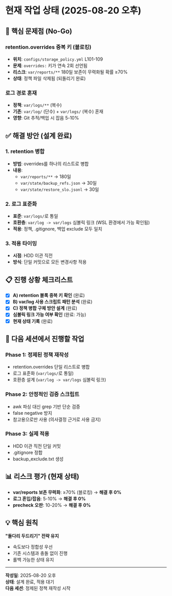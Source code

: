 # 현재 작업 상태 (2025-08-20 오후)

## 🚨 핵심 문제점 (No-Go)

### **retention.overrides 중복 키 (블로킹)**
- **위치**: `configs/storage_policy.yml` L101-109
- **문제**: `overrides:` 키가 연속 2회 선언됨
- **리스크**: `var/reports/**` 180일 보존이 무력화될 확률 ≥70%
- **상태**: 정책 파일 삭제됨 (되돌리기 완료)

### **로그 경로 혼재**
- **정책**: `var/logs/**` (복수)
- **기존**: `var/log/` (단수) + `var/logs/` (복수) 혼재
- **영향**: Git 추적/백업 시 잡음 5-10%

## ✅ 해결 방안 (설계 완료)

### **1. retention 병합**
- **방법**: overrides를 하나의 리스트로 병합
- **내용**: 
  - `var/reports/**` → 180일
  - `var/state/backup_refs.json` → 30일
  - `var/state/restore_slo.jsonl` → 30일

### **2. 로그 표준화**
- **표준**: `var/logs/`로 통일
- **호환층**: `var/log -> var/logs` 심볼릭 링크 (WSL 환경에서 가능 확인됨)
- **적용**: 정책, .gitignore, 백업 exclude 모두 일치

### **3. 적용 타이밍**
- **시점**: HDD 이관 직전
- **방식**: 단일 커밋으로 모든 변경사항 적용

## 📋 진행 상황 체크리스트

- [x] **A) retention 블록 중복 키 확인** (완료)
- [x] **B) var/log 사용 스크립트 패턴 분석** (완료)
- [x] **C) 정책 병합 구체 방안 설계** (완료)
- [x] **심볼릭 링크 가능 여부 확인** (완료: 가능)
- [x] **현재 상태 기록** (완료)

## 🚀 다음 세션에서 진행할 작업

### **Phase 1: 정제된 정책 재작성**
- retention.overrides 단일 리스트로 병합
- 로그 표준화 (`var/logs/`로 통일)
- 호환층 설계 (`var/log -> var/logs` 심볼릭 링크)

### **Phase 2: 안정적인 검증 스크립트**
- awk 파싱 대신 grep 기반 단순 검증
- false negative 방지
- 참고용으로만 사용 (의사결정 근거로 사용 금지)

### **Phase 3: 실제 적용**
- HDD 이관 직전 단일 커밋
- .gitignore 정합
- backup_exclude.txt 생성

## 📊 리스크 평가 (현재 상태)

- **var/reports 보존 무력화**: ≥70% (블로킹) → **해결 후 0%**
- **로그 혼입/잡음**: 5-10% → **해결 후 0%**
- **precheck 오판**: 10-20% → **해결 후 0%**

## 💡 핵심 원칙

**"돌다리 두드리기" 전략 유지**
- 속도보다 정합성 우선
- 기존 시스템과 충돌 없이 진행
- 롤백 가능한 상태 유지

---
**작성일**: 2025-08-20 오후  
**상태**: 설계 완료, 적용 대기  
**다음 세션**: 정제된 정책 재작성 시작
